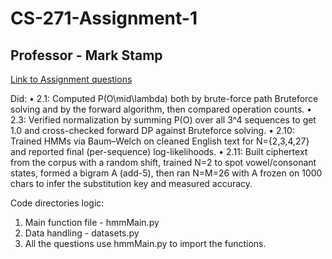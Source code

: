 # CS-271-Assignment-1

## Professor - Mark Stamp

[Link to Assignment questions](https://www.cs.sjsu.edu/~stamp/CS271/syllabus/syllabusFall25.html#:~:text=Assignment%201%3A%20Due,AI%20generated%20music%3F)

Did:
    •	2.1: Computed P(O\mid\lambda) both by brute-force path Bruteforce solving and by the forward algorithm, then compared operation counts.
	•	2.3: Verified normalization by summing P(O) over all 3^4 sequences to get 1.0 and cross-checked forward DP against Bruteforce solving.
	•	2.10: Trained HMMs via Baum–Welch on cleaned English text for N=\{2,3,4,27\} and reported final (per-sequence) log-likelihoods.
	•	2.11: Built ciphertext from the corpus with a random shift, trained N=2 to spot vowel/consonant states, formed a bigram A (add-5), then ran N=M=26 with A frozen on 1000 chars to infer the substitution key and measured accuracy.

Code directories logic:
1. Main function file - hmmMain.py
2. Data handling - datasets.py
3. All the questions use hmmMain.py to import the functions.


